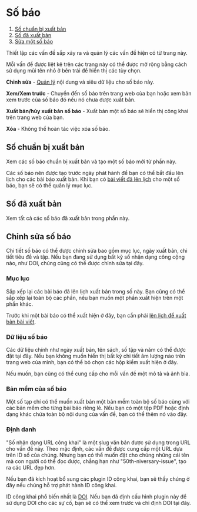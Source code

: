 # Số báo

1. [Số chuẩn bị xuất bản](issue-management#future-issues)
1. [Số đã xuất bản](issue-management#back-issues)
1. [Sửa một số báo](issue-management#edit-issue)

Thiết lập các vấn đề sắp xảy ra và quản lý các vấn đề hiện có từ trang này.

Mỗi vấn đề được liệt kê trên các trang này có thể được mở rộng bằng cách sử dụng mũi tên nhỏ ở bên trái để hiển thị các tùy chọn.

**Chỉnh sửa** - [Quản lý](issue-management#edit-issue) nội dung và siêu dữ liệu cho số báo này.

**Xem/Xem trước** - Chuyển đến số báo trên trang web của bạn hoặc xem bản xem trước của số báo đó nếu nó chưa được xuất bản.

**Xuất bản/hủy xuất bản số báo** - Xuất bản một số báo sẽ hiển thị công khai trên trang web của bạn.

**Xóa** - Không thể hoàn tác việc xóa số báo.


## <a name="future-issues"></a>Số chuẩn bị xuất bản

Xem các số báo chuẩn bị xuất bản và tạo một số báo mới từ phần này.

Các số báo nên được tạo trước ngày phát hành để bạn có thể bắt đầu lên lịch cho các bài báo xuất bản. Khi bạn có [bài viết đã lên lịch](editorial-workflow/production#publish) cho một số báo, bạn sẽ có thể quản lý mục lục.

## <a name="back-issues"></a>Số đã xuất bản

Xem tất cả các số báo đã xuất bản trong phần này.

## <a name="edit-issue"></a>Chỉnh sửa số báo

Chi tiết số báo có thể được chỉnh sửa bao gồm mục lục, ngày xuất bản, chi tiết tiêu đề và tập. Nếu bạn đang sử dụng bất kỳ số nhận dạng công cộng nào, như DOI, chúng cũng có thể được chỉnh sửa tại đây.

### <a name="edit-issue-toc"></a>Mục lục

Sắp xếp lại các bài báo đã lên lịch xuất bản trong số này. Bạn cũng có thể sắp xếp lại toàn bộ các phần, nếu bạn muốn một phần xuất hiện trên một phần khác.

Trước khi một bài báo có thể xuất hiện ở đây, bạn cần phải [lên lịch để xuất bản bài viết](editorial-workflow/production#publish).

### <a name="edit-issue-data"></a>Dữ liệu số báo

Các dữ liệu chính như ngày xuất bản, tên sách, số tập và năm có thể được đặt tại đây. Nếu bạn không muốn hiển thị bất kỳ chi tiết âm lượng nào trên trang web của mình, bạn có thể bỏ chọn các hộp kiểm xuất hiện ở đây.

Nếu muốn, bạn cũng có thể cung cấp cho mỗi vấn đề một mô tả và ảnh bìa.

### <a name="edit-issue-galley"></a>Bản mềm của số báo

Một số tạp chí có thể muốn xuất bản một bản mềm toàn bộ số báo cùng với các bản mềm cho từng bài báo riêng lẻ. Nếu bạn có một tệp PDF hoặc định dạng khác chứa toàn bộ nội dung của vấn đề, bạn có thể thêm nó vào đây.

### <a name="edit-issue-identifiers"></a>Định danh

"Số nhận dạng URL công khai" là một slug văn bản được sử dụng trong URL cho vấn đề này. Theo mặc định, các vấn đề được cung cấp một URL dựa trên ID số của chúng. Nhưng bạn có thể muốn đặt cho chúng những cái tên mà con người có thể đọc được, chẳng hạn như "50th-niversary-issue", tạo ra các URL đẹp hơn.

Nếu bạn đã kích hoạt bổ sung các plugin ID công khai, bạn sẽ thấy chúng ở đây nếu chúng hỗ trợ phát hành ID công khai.

ID công khai phổ biến nhất là [DOI](https://www.doi.org/). Nếu bạn đã định cấu hình plugin này để sử dụng DOI cho các sự cố, bạn sẽ có thể xem trước và chỉ định DOI tại đây.